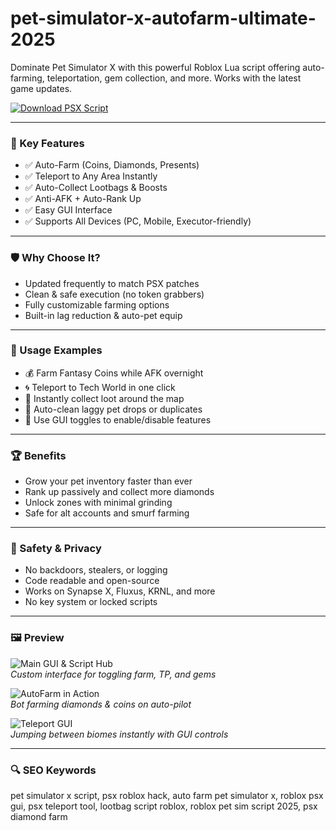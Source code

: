 # pet-simulator-x-autofarm-ultimate-2025

Dominate Pet Simulator X with this powerful Roblox Lua script offering auto-farming, teleportation, gem collection, and more. Works with the latest game updates.

[![Download PSX Script](https://img.shields.io/badge/Download-PSX--Script-blueviolet)](#)

---

### 🎯 Key Features

- ✅ Auto-Farm (Coins, Diamonds, Presents)
- ✅ Teleport to Any Area Instantly
- ✅ Auto-Collect Lootbags & Boosts
- ✅ Anti-AFK + Auto-Rank Up
- ✅ Easy GUI Interface
- ✅ Supports All Devices (PC, Mobile, Executor-friendly)

---

### 🛡 Why Choose It?

- Updated frequently to match PSX patches  
- Clean & safe execution (no token grabbers)  
- Fully customizable farming options  
- Built-in lag reduction & auto-pet equip

---

### 🧪 Usage Examples

- 💰 Farm Fantasy Coins while AFK overnight  
- 🌀 Teleport to Tech World in one click  
- 🐾 Instantly collect loot around the map  
- 🧼 Auto-clean laggy pet drops or duplicates  
- 🧠 Use GUI toggles to enable/disable features

---

### 🏆 Benefits

- Grow your pet inventory faster than ever  
- Rank up passively and collect more diamonds  
- Unlock zones with minimal grinding  
- Safe for alt accounts and smurf farming

---

### 🔐 Safety & Privacy

- No backdoors, stealers, or logging  
- Code readable and open-source  
- Works on Synapse X, Fluxus, KRNL, and more  
- No key system or locked scripts

---

### 🖼 Preview

![Main GUI & Script Hub](https://repository-images.githubusercontent.com/429560297/cce4d5ce-786f-4f0c-b5c2-5c49d929973e)  
*Custom interface for toggling farm, TP, and gems*

![AutoFarm in Action](https://prod.docsiteassets.roblox.com/assets/studio/properties/Script-RunContext.png)  
*Bot farming diamonds & coins on auto-pilot*

![Teleport GUI](https://prod.docsiteassets.roblox.com/assets/getting-started/Scripts-1.png)  
*Jumping between biomes instantly with GUI controls*

---

### 🔍 SEO Keywords

pet simulator x script, psx roblox hack, auto farm pet simulator x, roblox psx gui, psx teleport tool, lootbag script roblox, roblox pet sim script 2025, psx diamond farm
